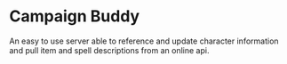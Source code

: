 # Campaign Buddy
An easy to use server able to reference and update character information and pull item and spell descriptions from an online api. 
